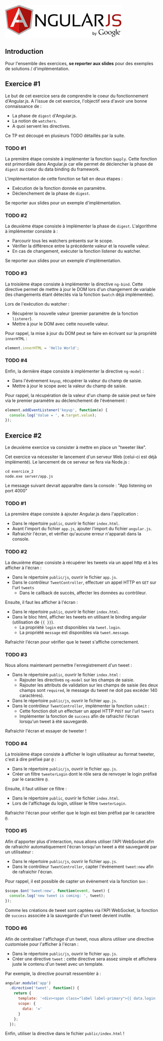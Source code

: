 ![AngularJS](./images/AngularJS-large.png)

## Introduction

Pour l'ensemble des exercices, **se reporter aux slides** pour des exemples de solutions / d'implémentation.

## Exercice #1

Le but de cet exercice sera de comprendre le coeur du fonctionnement d'Angular.js. A l'issue de cet exercice, l'objectif sera d'avoir une bonne connaissance de :
- La phase de `digest` d'Angular.js.
- La notion de `watchers`.
- A quoi servent les directives.

Ce TP est découpé en plusieurs TODO détaillés par la suite.

### TODO #1

La première étape consiste à implémenter la fonction `$apply`. Cette fonction est primordiale dans Angular.js car elle permet de déclencher la phase de `digest` au coeur du data binding du framework.

L'implémentation de cette fonction se fait en deux étapes :
- Exécution de la fonction donnée en paramètre.
- Déclenchement de la phase de `digest`.

Se reporter aux slides pour un exemple d'implémentation.

### TODO #2

La deuxième étape consiste à implémenter la phase de `digest`. L'algorithme à implémenter consiste à :
- Parcourir tous les watchers présents sur le scope.
- Vérifier la différence entre la précédente valeur et la nouvelle valeur.
- En cas de changement, exécuter la fonction listener du watcher.

Se reporter aux slides pour un exemple d'implémentation.

### TODO #3

La troisième étape consiste à implémenter la directive `ng-bind`. Cette directive permet de mettre à jour le DOM lors d'un changement de variable (les changements étant détectés via la fonction `$watch` déjà implémentée).

Lors de l'exécution du watcher :
- Récupérer la nouvelle valeur (premier paramètre de la fonction `listener`).
- Mettre à jour le DOM avec cette nouvelle valeur.

Pour rappel, la mise à jour du DOM peut se faire en écrivant sur la propriété `innerHTML` :

```javascript
element.innerHTML = 'Hello World';
```

### TODO #4

Enfin, la dernière étape consiste à implémenter la directive `ng-model` :
- Dans l'événement `keyup`, récupérer la valeur du champ de saisie.
- Mettre à jour le scope avec la valeur du champ de saisie.

Pour rappel, la récupération de la valeur d'un champ de saisie peut se faire via le premier paramètre au déclenchement de l'événement :

```javascript
element.addEventListener('keyup', function(e) {
  console.log('Value = ', e.target.value);
});
```

## Exercice #2

Le deuxième exercice va consister à mettre en place un "tweeter like".

Cet exercice va nécessiter le lancement d'un serveur Web (celui-ci est déjà implémenté). Le lancement de ce serveur se fera via Node.js :

```shell
cd exercice_2
node.exe server/app.js
```

Le message suivant devrait apparaître dans la console : "App listening on port 4000"

### TODO #1

La première étape consiste à ajouter Angular.js dans l'application :
- Dans le répertoire `public`, ouvrir le fichier `index.html`.
- Avant l'import du fichier `app.js`, ajouter l'import du fichier `angular.js`.
- Rafraichir l'écran, et vérifier qu'aucune erreur n'apparait dans la console.

### TODO #2

La deuxième étape consiste à récupérer les tweets via un appel http et à les afficher à l'écran :
- Dans le répertoire `public/js`, ouvrir le fichier `app.js`.
- Dans le contrôleur `TweetController`, effectuer un appel HTTP en `GET` sur l'url `tweets`
  - Dans le callback de succès, affecter les données au contrôleur.

Ensuite, il faut les afficher à l'écran :
- Dans le répertoire `public`, ouvrir le fichier `index.html`.
- Dans le bloc html, afficher les tweets en utilisant le binding angular (utilisation de `{{ }}`).
  - La propriété `login` est disponibles via `tweet.login`.
  - La propriété `message` est disponibles via `tweet.message`.

Rafraichir l'écran pour vérifier que le tweet s'affiche correctement.

### TODO #3

Nous allons maintenant permettre l'enregistrement d'un tweet :
- Dans le répertoire `public`, ouvrir le fichier `index.html` :
  - Rajouter les directives `ng-model` sur les champs de saisie.
  - Rajouter les attributs de validation sur les champs de saisie (les deux champs sont `required`, le message du tweet ne doit pas excéder 140 caractères).
- Dans le répertoire `public/js`, ouvrir le fichier `app.js`.
- Dans le contrôleur `TweetController`, implémenter la fonction `submit` :
  - Cette fonction doit un effectuer un appel HTTP `POST` sur l'url `tweets`
  - Implémenter la fonction de `success` afin de rafraichir l'écran lorsqu'un tweet à été sauvegardé.

Rafraichir l'écran et essayer de tweeter !

### TODO #4

La troisième étape consiste à afficher le login utilisateur au format tweeter, c'est à dire préfixé par `@` :
- Dans le répertoire `public/js`, ouvrir le fichier `app.js`.
- Créer un filtre `tweeterLogin` dont le rôle sera de renvoyer le login préfixé par le caractère `@`.

Ensuite, il faut utiliser ce filtre :
- Dans le répertoire `public`, ouvrir le fichier `index.html`.
- Lors de l'affichage du login, utiliser le filtre `tweeterLogin`.

Rafraichir l'écran pour vérifier que le login est bien préfixé par le caractère `@`.

### TODO #5

Afin d'apporter plus d'interaction, nous allons utiliser l'API WebSocket afin de rafraichir automatiquement l'écran lorsqu'un tweet a été sauvegardé par un utilisateur :
- Dans le répertoire `public/js`, ouvrir le fichier `app.js`.
- Dans le contrôleur `TweetController`, capter l'événement `tweet:new` afin de rafraichir l'écran.

Pour rappel, il est possible de capter un événement via la fonction `$on` :

```javascript
$scope.$on('tweet:new', function(event, tweet) {
  console.log('new tweet is coming: ', tweet);
});
```

Comme les créations de tweet sont captées via l'API WebSocket, la fonction de `success` associée à la sauvegarde d'un tweet devient inutile.

### TODO #6

Afin de centraliser l'affichage d'un tweet, nous allons utiliser une directive customisée pour l'afficher à l'écran :
- Dans le répertoire `public/js`, ouvrir le fichier `app.js`.
- Créer une directive `tweet` : cette directive sera assez simple et affichera juste le contenu d'un tweet avec un template.

Par exemple, la directive pourrait ressembler à :

```javascript
angular.module('app')
  .directive('tweet', function() {
    return {
      template: '<div><span class="label label-primary">{{ data.login | tweetLogin }}</span> <span>{{ data.message }}</span></div>',
      scope: {
        data: '='
      }
    };
  });
```

Enfin, utiliser la directive dans le fichier `public/index.html` !

